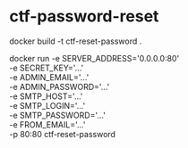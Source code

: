 # ctf-password-reset

docker build -t ctf-reset-password .  

docker run -e SERVER_ADDRESS='0.0.0.0:80' \
    -e SECRET_KEY='...' \
    -e ADMIN_EMAIL='...' \
    -e ADMIN_PASSWORD='...' \
    -e SMTP_HOST='...' \
    -e SMTP_LOGIN='...' \
    -e SMTP_PASSWORD='...' \
    -e FROM_EMAIL='...' \
    -p 80:80 ctf-reset-password

